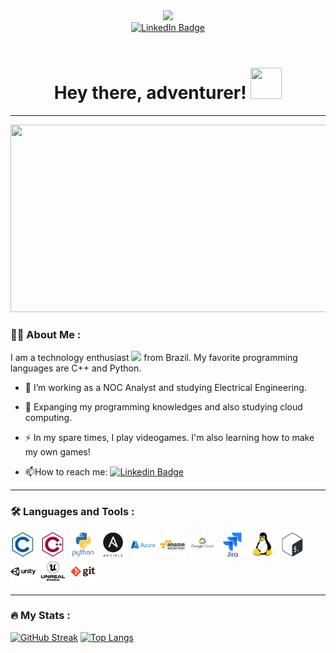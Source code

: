 <div id="header" align="center">
  <img src="https://media.giphy.com/media/ja0j1H7ZYQ6ywItA6i/giphy.gif" width="700"/>
  <div id="badges">
    <a href="https://www.linkedin.com/in/bruno-pires-lourenco/">
      <img src="https://img.shields.io/badge/LinkedIn-blue?style=for-the-badge&logo=linkedin&logoColor=white" alt="LinkedIn Badge"/>
    </a>
  </div>
  <img src="https://komarev.com/ghpvc/?username=brunopires97&style=flat-square&color=blue" alt=""/>
    <h1>
      Hey there, adventurer!
      <img src="https://media.giphy.com/media/xT9Igoe79R16unU7cc/giphy.gif" width="50px" height="50px"/>
    </h1>
</div>

---
<div align="center">
  <img src="https://media.giphy.com/media/l52F0Fgtcr84IZ8yJc/giphy.gif" width="600" height="300"/>
</div>

### :man_technologist: About Me :
I am a technology enthusiast <img src="https://media.giphy.com/media/WUlplcMpOCEmTGBtBW/giphy.gif" width="30"> from Brazil. My favorite programming languages are C++ and Python. 

- :telescope: I’m working as a NOC Analyst and studying Electrical Engineering.

- :seedling: Expanging my programming knowledges and also studying cloud computing.

- :zap: In my spare times, I play videogames. I'm also learning how to make my own games!

- :mailbox:How to reach me: [![Linkedin Badge](https://img.shields.io/badge/-Bruno-blue?style=flat&logo=Linkedin&logoColor=white)](https://www.linkedin.com/in/bruno-pires-lourenco/)

---

### :hammer_and_wrench: Languages and Tools :
<div>
  <img src="https://github.com/devicons/devicon/blob/master/icons/c/c-line.svg" title="C" alt="C" width="40" height="40"/>&nbsp;
  <img src="https://github.com/devicons/devicon/blob/master/icons/cplusplus/cplusplus-line.svg" title="C++" alt="C++" width="40" height="40"/>&nbsp;
  <img src="https://github.com/devicons/devicon/blob/master/icons/python/python-original-wordmark.svg" title="Python" alt="Python" width="40" height="40"/>&nbsp;
  <img src="https://github.com/devicons/devicon/blob/master/icons/ansible/ansible-original-wordmark.svg" title="Ansible" alt="Ansible" width="40" height="40"/>&nbsp;
  <img src="https://github.com/devicons/devicon/blob/master/icons/azure/azure-original-wordmark.svg" title="Azure" alt="Azure" width="40" height="40"/>&nbsp;
  <img src="https://github.com/devicons/devicon/blob/master/icons/amazonwebservices/amazonwebservices-original-wordmark.svg" title="AWS" alt="AWS" width="40" height="40"/>&nbsp;
  <img src="https://github.com/devicons/devicon/blob/master/icons/googlecloud/googlecloud-original-wordmark.svg"  title="Google Cloud" alt="Google Cloud" width="40" height="40"/>&nbsp;
  <img src="https://github.com/devicons/devicon/blob/master/icons/jira/jira-original-wordmark.svg" title="Jira" alt="Jira" width="40" height="40"/>&nbsp;
  <img src="https://github.com/devicons/devicon/blob/master/icons/linux/linux-original.svg" title="Linux" alt="Linux" width="40" height="40"/>&nbsp;
  <img src="https://github.com/devicons/devicon/blob/master/icons/bash/bash-original.svg" title="Bash" alt="Bash" width="40" height="40"/>&nbsp;
  <img src="https://github.com/devicons/devicon/blob/master/icons/unity/unity-original-wordmark.svg" title="Unity"  alt="Unity" width="40" height="40"/>&nbsp;
  <img src="https://github.com/devicons/devicon/blob/master/icons/unrealengine/unrealengine-original-wordmark.svg" title="Unreal Engine"  alt="Unreal Engine" width="40" height="40"/>&nbsp;
  <img src="https://github.com/devicons/devicon/blob/master/icons/git/git-original-wordmark.svg" title="Git" **alt="Git" width="40" height="40"/>
</div>

---

### :fire: My Stats :
[![GitHub Streak](http://github-readme-streak-stats.herokuapp.com?user=brunopires97&theme=dark&background=000000)](https://git.io/streak-stats)
[![Top Langs](https://github-readme-stats.vercel.app/api/top-langs/?username=brunopires97)](https://github.com/anuraghazra/github-readme-stats)
